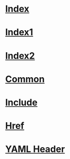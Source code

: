 # [Index](index.md)
# [Index1](index)
# [Index2](https://ppe.docs.microsoft.com/en-us/e2e_docsbranch/index?branch=metadata)
# [Common](common.md)
# [Include](include.md)
# [Href](href.md)
# [YAML Header](yamlHeader.md)
